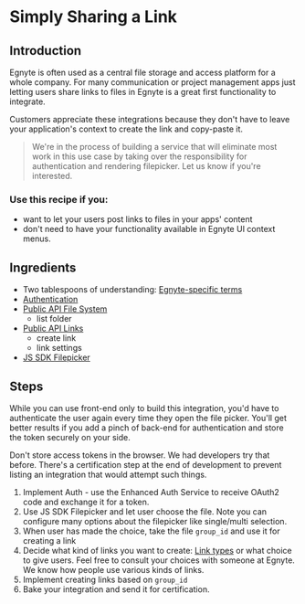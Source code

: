 # Simply Sharing a Link

## Introduction

Egnyte is often used as a central file storage and access platform for a whole company. For many communication or project management apps just letting users share links to files in Egnyte is a great first functionality to integrate.

Customers appreciate these integrations because they don't have to leave your application's context to create the link and copy-paste it.

> We're in the process of building a service that will eliminate most work in this use case by taking over the responsibility for authentication and rendering filepicker. Let us know if you're interested.

### Use this recipe if you:
- want to let your users post links to files in your apps' content
- don't need to have your functionality available in Egnyte UI context menus.

## Ingredients

- Two tablespoons of understanding: [Egnyte-specific terms](definitions.md)
- [Authentication](auth.md)
- [Public API File System](https://developers.egnyte.com/docs/read/File_System_Management_API_Documentation#List-File-or-Folder)
  - list folder
- [Public API Links](https://developers.egnyte.com/docs/read/Egnyte_Link_API_Documentation)
  - create link
  - link settings
- [JS SDK Filepicker](https://github.com/egnyte/egnyte-js-sdk/blob/master/src/docs/widgets.md)

## Steps

While you can use front-end only to build this integration, you'd have to authenticate the user again every time they open the file picker. You'll get better results if you add a pinch of back-end for authentication and store the token securely on your side.

Don't store access tokens in the browser. We had developers try that before. There's a certification step at the end of development to prevent listing an integration that would attempt such things.

1. Implement Auth - use the Enhanced Auth Service to receive OAuth2 code and exchange it for a token.
1. Use JS SDK Filepicker and let user choose the file. Note you can configure many options about the filepicker like single/multi selection.
1. When user has made the choice, take the file `group_id` and use it for creating a link
1. Decide what kind of links you want to create: [Link types](link-types.md) or what choice to give users. Feel free to consult your choices with someone at Egnyte. We know how people use various kinds of links.
1. Implement creating links based on `group_id`
1. Bake your integration and send it for certification.
